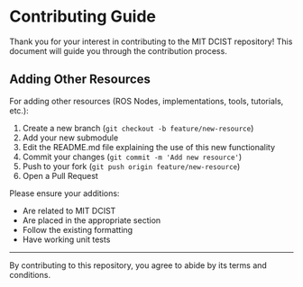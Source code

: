 # Contributing Guide

Thank you for your interest in contributing to the MIT DCIST repository! This document will guide you through the contribution process.

## Adding Other Resources

For adding other resources (ROS Nodes, implementations, tools, tutorials, etc.):

1. Create a new branch (`git checkout -b feature/new-resource`)
2. Add your new submodule
3. Edit the README.md file explaining the use of this new functionality
4. Commit your changes (`git commit -m 'Add new resource'`)
5. Push to your fork (`git push origin feature/new-resource`)
6. Open a Pull Request

Please ensure your additions:
- Are related to MIT DCIST
- Are placed in the appropriate section
- Follow the existing formatting
- Have working unit tests

---

By contributing to this repository, you agree to abide by its terms and conditions.
